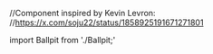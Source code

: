 //Component inspired by Kevin Levron:
//https://x.com/soju22/status/1858925191671271801
  
import Ballpit from './Ballpit;'

<div style={{position: 'relative', overflow: 'hidden', minHeight: '500px', maxHeight: '500px', width: '100%'}}>
  <Ballpit
    count={200}
    gravity={0.7}
    friction={0.8}
    wallBounce={0.95}
    followCursor={true}
  />
</div>